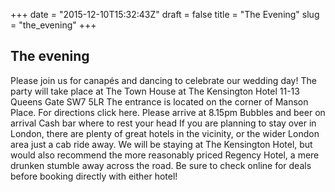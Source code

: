 +++
date = "2015-12-10T15:32:43Z"
draft = false
title = "The Evening"
slug = "the_evening"
+++

The evening
-----------------
Please join us for canapés and dancing to celebrate our wedding day!  The party will take place at  The Town House at The Kensington Hotel  11-13 Queens Gate  SW7 5LR The entrance is located on the corner of Manson Place. For directions click here.   Please arrive at 8.15pm  Bubbles and beer on arrival  Cash bar where to rest your head  If you are planning to stay over in London, there are plenty of great hotels in the vicinity, or the wider London area just a cab ride away. We will be staying at The Kensington Hotel, but would also recommend the more reasonably priced Regency Hotel, a mere drunken stumble away across the road.   Be sure to check online for deals before booking directly with either hotel!
